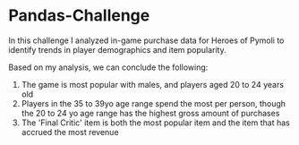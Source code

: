 # Pandas-Challenge

In this challenge I analyzed in-game purchase data for Heroes of Pymoli to identify trends in player demographics and item popularity. 

Based on my analysis, we can conclude the following: 

1) The game is most popular with males, and players aged 20 to 24 years old
2) Players in the 35 to 39yo age range spend the most per person, though the 20 to 24 yo age range has the highest gross amount of purchases
3) The 'Final Critic' item is both the most popular item and the item that has accrued the most revenue 
